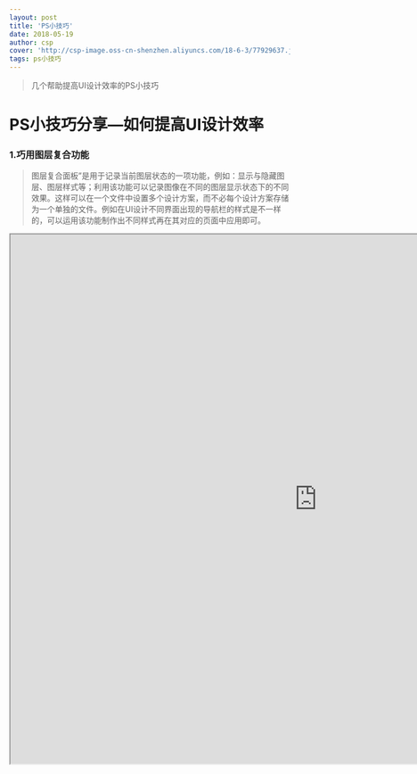 ```yaml
---
layout: post
title: 'PS小技巧'
date: 2018-05-19
author: csp
cover: 'http://csp-image.oss-cn-shenzhen.aliyuncs.com/18-6-3/77929637.jpg'
tags: ps小技巧
---
```


> 几个帮助提高UI设计效率的PS小技巧



# PS小技巧分享—如何提高UI设计效率


### 1.巧用图层复合功能

> 图层复合面板”是用于记录当前图层状态的一项功能，例如：显示与隐藏图层、图层样式等；利用该功能可以记录图像在不同的图层显示状态下的不同效果。这样可以在一个文件中设置多个设计方案，而不必每个设计方案存储为一个单独的文件。例如在UI设计不同界面出现的导航栏的样式是不一样的，可以运用该功能制作出不同样式再在其对应的页面中应用即可。

<iframe height=950 width=1100 src="http://csp-image.oss-cn-shenzhen.aliyuncs.com/18-6-3/94848785.jpg">

#### 操作如下
1. 选中所有出现的状态并且转换成智能对象
2. 进入智能对象图层
3. 执行窗口—图层复合
4. 在图层面板上选择当前样式属性，其他样式图层选择关闭图层可见
5. 执行图层复合面板中的创建新的图层复合（可根据当前属性命名图层复合的名称）
6. 以此类推创建多个图层复合，保存即可
7. 退出编辑在智能对象的属性面板中选着对应的图层复合样式即可


### 2.删除所有空图层

> 很多时候当完成设计稿时会文件会出现很多空的图层，如文字、形状没有创建时系统默认新建一个空的图层，这种空图层会使文件变的复杂以及到后期难以理解和维护。ps自带脚本可以帮组我们删除这些空图层。

#### 操作如下
文件→ 脚本→ 删除所有空图层
![enter image description here](http://csp-image.oss-cn-shenzhen.aliyuncs.com/18-5-28/98895590.jpg)

### 3.删除隐藏图层

> 在工程中难免会复制图层来作为备份，一般情况下会使备份对象隐藏然而完成时由于太多的备份文件导致工程文件整体大小过大，所以在输出最终文件时有必要对工程文件进行一次清理。这里有种快捷的方式可以删除掉隐藏的图层。

#### 操作如下
图层面板→ 右侧更多→ 删除隐藏图层（包含文字图层、形状图层、图片图层、智能对象、组内隐藏图层）
![enter image description here](http://csp-image.oss-cn-shenzhen.aliyuncs.com/18-5-28/67236105.jpg)

### 4.双窗口设计模式

> 设计界面时，存在局部细节的刻画需要把画布放大同时也要兼备整体的视觉效果，如果局部调整完要看整体效果需要缩回全屏模式（shift+1），感觉不对时又要放大画布进行局部调整这样来回缩小放大多少会影响效率。有一种双窗口设计可以解决这种问题，两个窗口显示同一设计稿，一个调整为全局显示一个为局部显示，调整局部的同时全局显示窗口的设计稿也会实时同步。

#### 操作如下
窗口→ 排列→ 为"XXX"新建窗口（XXX为需要穿建双窗口的文件）
![enter image description here](http://csp-image.oss-cn-shenzhen.aliyuncs.com/18-5-28/63490277.jpg)